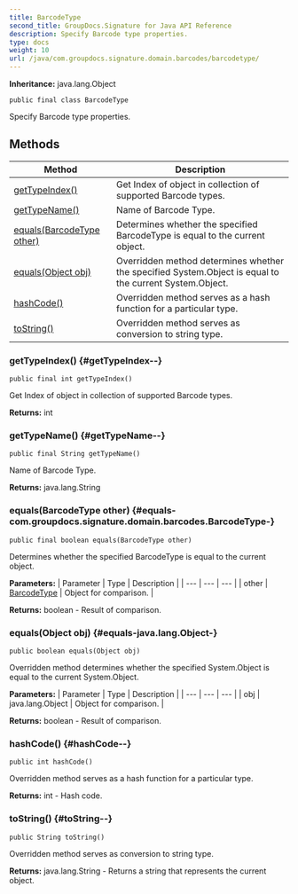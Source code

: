 ```yaml
---
title: BarcodeType
second_title: GroupDocs.Signature for Java API Reference
description: Specify Barcode type properties.
type: docs
weight: 10
url: /java/com.groupdocs.signature.domain.barcodes/barcodetype/
---
```

**Inheritance:**
java.lang.Object
```
public final class BarcodeType
```

Specify Barcode type properties.
## Methods

| Method | Description |
| --- | --- |
| [getTypeIndex()](#getTypeIndex--) | Get Index of object in collection of supported Barcode types. |
| [getTypeName()](#getTypeName--) | Name of Barcode Type. |
| [equals(BarcodeType other)](#equals-com.groupdocs.signature.domain.barcodes.BarcodeType-) | Determines whether the specified BarcodeType is equal to the current object. |
| [equals(Object obj)](#equals-java.lang.Object-) | Overridden method determines whether the specified System.Object is equal to the current System.Object. |
| [hashCode()](#hashCode--) | Overridden method serves as a hash function for a particular type. |
| [toString()](#toString--) | Overridden method serves as conversion to string type. |
### getTypeIndex() {#getTypeIndex--}
```
public final int getTypeIndex()
```


Get Index of object in collection of supported Barcode types.

**Returns:**
int
### getTypeName() {#getTypeName--}
```
public final String getTypeName()
```


Name of Barcode Type.

**Returns:**
java.lang.String
### equals(BarcodeType other) {#equals-com.groupdocs.signature.domain.barcodes.BarcodeType-}
```
public final boolean equals(BarcodeType other)
```


Determines whether the specified BarcodeType is equal to the current object.

**Parameters:**
| Parameter | Type | Description |
| --- | --- | --- |
| other | [BarcodeType](../../com.groupdocs.signature.domain.barcodes/barcodetype) | Object for comparison. |

**Returns:**
boolean - Result of comparison.
### equals(Object obj) {#equals-java.lang.Object-}
```
public boolean equals(Object obj)
```


Overridden method determines whether the specified System.Object is equal to the current System.Object.

**Parameters:**
| Parameter | Type | Description |
| --- | --- | --- |
| obj | java.lang.Object | Object for comparison. |

**Returns:**
boolean - Result of comparison.
### hashCode() {#hashCode--}
```
public int hashCode()
```


Overridden method serves as a hash function for a particular type.

**Returns:**
int - Hash code.
### toString() {#toString--}
```
public String toString()
```


Overridden method serves as conversion to string type.

**Returns:**
java.lang.String - Returns a string that represents the current object.
